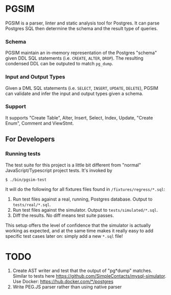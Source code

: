 # PGSIM

PGSIM is a parser, linter and static analysis tool for Postgres. It can parse Postgres SQL then determine the schema and the result type of queries.

### Schema

PGSIM maintain an in-memory representation of the Postgres "schema" given DDL SQL statements (i.e. `CREATE`, `ALTER`, `DROP`). The resulting condensed DDL can be outputed to match `pg_dump`.

### Input and Output Types

Given a DML SQL statements (i.e. `SELECT`, `INSERT`, `UPDATE`, `DELETE`), PGSIM can validate and infer the input and output types given a schema.

### Support

It supports "Create Table", Alter, Insert, Select, Index, Update, "Create Enum", Comment and ViewStmt.

## For Developers

### Running tests

The test suite for this project is a little bit different from "normal"
JavaScript/Typescript project tests. It's invoked by

    $ ./bin/pgsim-test

It will do the following for all fixtures files found in `/fixtures/regress/*.sql`:

1. Run test files against a real, running, Postgres database. Output to
   `tests/real/*.sql`.
1. Run test files against the simulator. Output to `tests/simulated/*.sql`.
1. Diff the results. No diff means test suite passes.

This setup offers the level of confidence that the simulator is actually
working as expected, and at the same time makes it really easy to add specific
test cases later on: simply add a new `*.sql` file!

# TODO

1. Create AST writer and test that the output of "pg*dump" matches. Similar to tests here https://github.com/SimpleContacts/mysql-simulator. Use Docker: https://hub.docker.com/*/postgres
2. Write PEG.JS parser rather than using native parser
